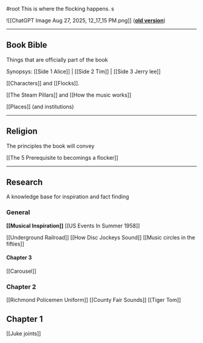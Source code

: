 #root
This is where the flocking happens. s

![[ChatGPT Image Aug 27, 2025, 12_17_15 PM.png]]
(**[old version](https://docs.google.com/document/d/1iwVtBTD-E5vu2gH1bZg4UDK4Tl84ruzERf3vYHZ-_es/)**)

-------
## Book Bible
Things that are officially part of the book

Synopsys: [[Side 1 Alice]] | [[Side 2 Tim]] | [[Side 3 Jerry lee]]

[[Characters]] and [[Flocks]].

[[The Steam Pillars]] and [[How the music works]]

[[Places]] (and institutions)

-----------------------
## Religion
The principles the book will convey

[[The 5 Prerequisite to becomings a flocker]]

--------
## Research
A knowledge base for inspiration and fact finding
### General
**[[Musical Inspiration]]**
[[US Events In Summer 1958]]

[[Underground Railroad]]
[[How Disc Jockeys Sound]]
[[Music circles in the fifties]]
#### Chapter 3
[[Carousel]]

### Chapter 2
[[Richmond Policemen Uniform]]
[[County Fair Sounds]]
[[Tiger Tom]]

## Chapter 1
[[Juke joints]]